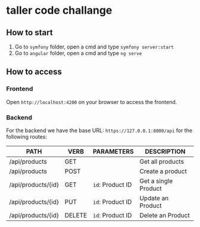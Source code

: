 # taller code challange

## How to start
1. Go to `symfony` folder, open a cmd and type `symfony server:start`
2. Go to `angular` folder, open a cmd and type `ng serve`

## How to access

### Frontend
Open `http://localhost:4200` on your browser to access the frontend.

### Backend
For the backend we have the base URL: `https://127.0.0.1:8000/api` for the following routes:

| PATH               | VERB   | PARAMETERS       | DESCRIPTION          |
|--------------------|--------|------------------|----------------------|
| /api/products      | GET    |                  | Get all products     |
| /api/products      | POST   |                  | Create a product     |
| /api/products/{id} | GET    | `id`: Product ID | Get a single Product |
| /api/products/{id} | PUT    | `id`: Product ID | Update an Product    |
| /api/products/{id} | DELETE | `id`: Product ID | Delete an Product    |

